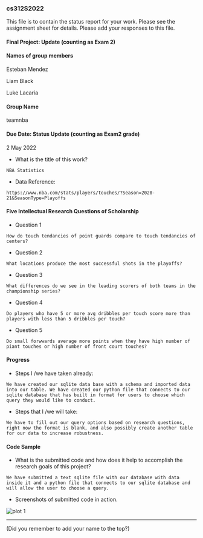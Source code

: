 ### cs312S2022

This file is to contain the status report for your work. Please see the assignment sheet for details. Please add your responses to this file.

####  Final Project: Update (counting as Exam 2)

#### Names of group members

Esteban Mendez

Liam Black

Luke Lacaria

#### Group Name

teamnba

#### Due Date: Status Update (counting as Exam2 grade)

2 May 2022


 - What is the title of this work?

 ```
 NBA Statistics
 ```

 - Data Reference:

 ```
 https://www.nba.com/stats/players/touches/?Season=2020-21&SeasonType=Playoffs
 ```
#### Five Intellectual Research Questions of Scholarship

 - Question 1

 ```
 How do touch tendancies of point guards compare to touch tendancies of centers?
 ```

 - Question 2

 ```
 What locations produce the most successful shots in the playoffs?
 ```

 - Question 3

 ```
 What differences do we see in the leading scorers of both teams in the championship series?
 ```

 - Question 4

 ```
 Do players who have 5 or more avg dribbles per touch score more than players with less than 5 dribbles per touch?
 ```

 - Question 5
 
 ```
 Do small forwwards average more points when they have high number of piant touches or high number of front court touches?
 ```

#### Progress

- Steps I /we have taken already:

```
We have created our sqlite data base with a schema and imported data into our table. We have created our python file that connects to our sqlite database that has built in format for users to choose which query they would like to conduct.
```

- Steps that I /we will take:

```
We have to fill out our query options based on research questions, right now the format is blank, and also possibly create another table for our data to increase robustness.
```

#### Code Sample

- What is the submitted code and how does it help to accomplish the research goals of this project?

```
We have submitted a text sqlite file with our database with data inside it and a python file that connects to our sqlite database and will allow the user to choose a query.
```

 - Screenshots of submitted code in action.


![plot 1](progress.png)



---
(Did you remember to add your name to the top?)
